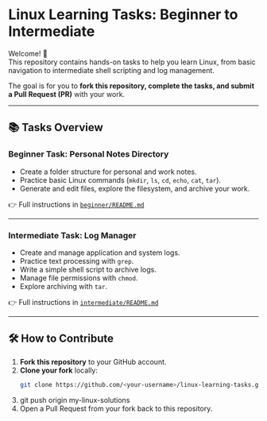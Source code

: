 # Linux Learning Tasks: Beginner to Intermediate

Welcome! 🎉  
This repository contains hands-on tasks to help you learn Linux, from basic navigation to intermediate shell scripting and log management.

The goal is for you to **fork this repository, complete the tasks, and submit a Pull Request (PR)** with your work.

---

## 📚 Tasks Overview

### Beginner Task: Personal Notes Directory
- Create a folder structure for personal and work notes.
- Practice basic Linux commands (`mkdir`, `ls`, `cd`, `echo`, `cat`, `tar`).
- Generate and edit files, explore the filesystem, and archive your work.

👉 Full instructions in [`beginner/README.md`](beginner/README.md)

---

### Intermediate Task: Log Manager
- Create and manage application and system logs.
- Practice text processing with `grep`.
- Write a simple shell script to archive logs.
- Manage file permissions with `chmod`.
- Explore archiving with `tar`.

👉 Full instructions in [`intermediate/README.md`](intermediate/README.md)

---

## 🛠️ How to Contribute

1. **Fork this repository** to your GitHub account.
2. **Clone your fork** locally:
   ```bash
   git clone https://github.com/<your-username>/linux-learning-tasks.git
3. git push origin my-linux-solutions
4. Open a Pull Request from your fork back to this repository.
